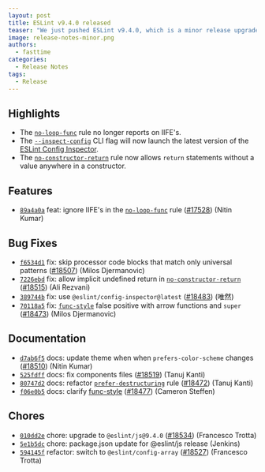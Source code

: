 ```yaml
---
layout: post
title: ESLint v9.4.0 released
teaser: "We just pushed ESLint v9.4.0, which is a minor release upgrade of ESLint. This release adds some new features and fixes several bugs found in the previous release."
image: release-notes-minor.png
authors:
  - fasttime
categories:
  - Release Notes
tags:
  - Release
---
```





## Highlights

* The [`no-loop-func`](/docs/latest/rules/no-loop-func) rule no longer reports on IIFE's.
* The [`--inspect-config`](/docs/latest/use/command-line-interface#--inspect-config) CLI flag will now launch the latest version of the [ESLint Config Inspector](https://www.npmjs.com/package/@eslint/config-inspector).
* The [`no-constructor-return`](/docs/latest/rules/no-constructor-return) rule now allows `return` statements without a value anywhere in a constructor.

## Features


* [`89a4a0a`](https://github.com/eslint/eslint/commit/89a4a0a260b8eb11487fe3d5d4d80f4630933eb3) feat: ignore IIFE's in the [`no-loop-func`](/docs/rules/no-loop-func) rule ([#17528](https://github.com/eslint/eslint/issues/17528)) (Nitin Kumar)






## Bug Fixes


* [`f6534d1`](https://github.com/eslint/eslint/commit/f6534d14033e04f6c7c88a1f0c44a8077148ec6b) fix: skip processor code blocks that match only universal patterns ([#18507](https://github.com/eslint/eslint/issues/18507)) (Milos Djermanovic)
* [`7226ebd`](https://github.com/eslint/eslint/commit/7226ebd69df04a4cc5fe546641f3443b60ec47e9) fix: allow implicit undefined return in [`no-constructor-return`](/docs/rules/no-constructor-return) ([#18515](https://github.com/eslint/eslint/issues/18515)) (Ali Rezvani)
* [`389744b`](https://github.com/eslint/eslint/commit/389744be255717c507fafc158746e579ac08d77e) fix: use `@eslint/config-inspector@latest` ([#18483](https://github.com/eslint/eslint/issues/18483)) (唯然)
* [`70118a5`](https://github.com/eslint/eslint/commit/70118a5b11860fce364028d3c515393b6a586aae) fix: [`func-style`](/docs/rules/func-style) false positive with arrow functions and `super` ([#18473](https://github.com/eslint/eslint/issues/18473)) (Milos Djermanovic)




## Documentation


* [`d7ab6f5`](https://github.com/eslint/eslint/commit/d7ab6f589d39c64bc5daaef4be3a972032f04c05) docs: update theme when when `prefers-color-scheme` changes ([#18510](https://github.com/eslint/eslint/issues/18510)) (Nitin Kumar)
* [`525fdff`](https://github.com/eslint/eslint/commit/525fdffde4cb34010bc503f6d54855b3f9d07811) docs: fix components files ([#18519](https://github.com/eslint/eslint/issues/18519)) (Tanuj Kanti)
* [`80747d2`](https://github.com/eslint/eslint/commit/80747d23dec69b30ea2c3620a1198f7d06b012b8) docs: refactor [`prefer-destructuring`](/docs/rules/prefer-destructuring) rule ([#18472](https://github.com/eslint/eslint/issues/18472)) (Tanuj Kanti)
* [`f06e0b5`](https://github.com/eslint/eslint/commit/f06e0b5f51ae1aad8957d27aa0ea4d6d0ad51455) docs: clarify [func-style](/docs/rules/func-style) ([#18477](https://github.com/eslint/eslint/issues/18477)) (Cameron Steffen)








## Chores


* [`010dd2e`](https://github.com/eslint/eslint/commit/010dd2ef50456a1ba5892152192b6c9d9d5fd470) chore: upgrade to `@eslint/js@9.4.0` ([#18534](https://github.com/eslint/eslint/issues/18534)) (Francesco Trotta)
* [`5e1b5dc`](https://github.com/eslint/eslint/commit/5e1b5dc9a3d839737125571c8fd4e239d81608de) chore: package.json update for @eslint/js release (Jenkins)
* [`594145f`](https://github.com/eslint/eslint/commit/594145f493d913e2b7e25a27accf33c44e1d4687) refactor: switch to `@eslint/config-array` ([#18527](https://github.com/eslint/eslint/issues/18527)) (Francesco Trotta)


